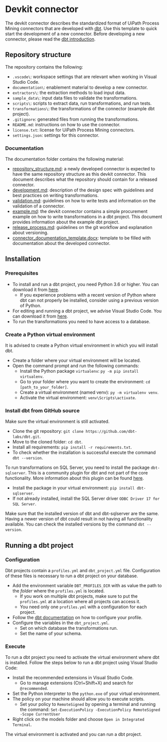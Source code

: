 # Devkit connector
The devkit connector describes the standardized format of UiPath Process Mining connectors that are developed with [dbt](https://docs.getdbt.com/). Use this template to quick start the development of a new connector. Before developing a new connector, please read the [dbt introduction](https://docs.getdbt.com/docs/introduction/).

## Repository structure
The repository contains the following:
- `.vscode\`: workspace settings that are relevant when working in Visual Studio Code.
- `documentation\`: enablement material to develop a new connector.
- `extractors\`: the extraction methods to load input data.
- `sample_data\`: input data files to validate the transformations.
- `scripts\`: scripts to extract data, run transformations, and run tests.
- `transformations\`: the transformations of the connector (example dbt project).
- `.gitignore`: generated files from running the transformations.
- `README.md`: instructions on how to use the connector.
- `license.txt`: license for UiPath Process Mining connectors.
- `settings.json`: settings for this connector.

### Documentation
The documentation folder contains the following material:
- [repository_structure.md](documentation/repository_structure.md): a newly developed connector is expected to have the same repository structure as this devkit connector. This document describes what the repository should contain for a released connector.
- [development.md](documentation/development.md): description of the design spec with guidelines and best practices on writing transformations.
- [validation.md](documentation/validation.md): guidelines on how to write tests and information on the validation of a connector.
- [example.md](documentation/example.md): the devkit connector contains a simple procurement example on how to write transformations in a dbt project. This document provides information about the example dbt project.
- [release_process.md](documentation/release_process.md): guidelines on the git workflow and explanation about versioning.
- [connector_documentation_template.docx](documentation/connector_documentation_template.docx): template to be filled with documentation about the developed connector.

## Installation
### Prerequisites
- To install and run a dbt project, you need Python 3.6 or higher. You can download it from [here](https://www.python.org/downloads/).
    - If you experience problems with a recent version of Python where dbt can not properly be installed, consider using a previous version of Python.
- For editing and running a dbt project, we advise Visual Studio Code. You can download it from [here](https://code.visualstudio.com/download).
- To run the transformations you need to have access to a database.

### Create a Python virtual environment
It is advised to create a Python virtual environment in which you will install dbt. 
- Create a folder where your virtual environment will be located.
- Open the command prompt and run the following commands:
    - Install the Python package `virtualenv`: `py -m pip install virtualenv`.
    - Go to your folder where you want to create the environment: `cd [path_to_your_folder]`.
    - Create a virtual environment (named venv): `py -m virtualenv venv`.
    - Activate the virtual environment: `venv\Scripts\activate`.

### Install dbt from GitHub source
Make sure the virtual environment is still activated.
- Clone the git repository: `git clone https://github.com/dbt-labs/dbt.git`.
- Move to the cloned folder: `cd dbt`.
- Install all requirements: `pip install -r requirements.txt`.
- To check whether the installation is successful execute the command `dbt --version`.

To run transformations on SQL Server, you need to install the package `dbt-sqlserver`. This is a community plugin for dbt and not part of the core functionality.
More information about this plugin can be found [here](https://docs.getdbt.com/reference/warehouse-profiles/mssql-profile).
- Install the package in your virtual environment: `pip install dbt-sqlserver`.
- If not already installed, install the SQL Server driver `ODBC Driver 17 for SQL Server`.

Make sure that the installed version of dbt and dbt-sqlserver are the same. Having a newer version of dbt could result in not having all functionality available. You can check the installed versions by the command `dbt --version`. 

## Running a dbt project
### Configuration
Dbt projects contain a `profiles.yml` and `dbt_project.yml` file. Configuration of these files is necessary to run a dbt project on your database.
- Add the environment variable `DBT_PROFILES_DIR` with as value the path to the *folder* where the `profiles.yml` is located.
    - If you work on multiple dbt projects, make sure to put the `profiles.yml` at a location where all projects can access it.
    - You need only one `profiles.yml` with a configuration for each project. 
- Follow the [dbt documentation](https://docs.getdbt.com/dbt-cli/configure-your-profile) on how to configure your profile.
- Configure the variables in the `dbt_project.yml`.
    - Set on which database the transformations run.
    - Set the name of your schema.
    
### Execute
To run a dbt project you need to activate the virtual environment where dbt is installed. Follow the steps below to run a dbt project using Visual Studio Code:
- Install the recommended extensions in Visual Studio Code.
    - Go to manage extensions (Ctrl+Shift+X) and search for `@recommended`.
- Set the Python interpreter to the `python.exe` of your virtual environment.
- The policy on your machine should allow you to execute scripts. 
    - Set your policy to `RemoteSigned` by opening a terminal and running the command: `Set-ExecutionPolicy -ExecutionPolicy RemoteSigned -Scope CurrentUser`
- Right click on the models folder and choose `Open in Integrated Terminal`.

The virtual environment is activated and you can run a dbt project.
